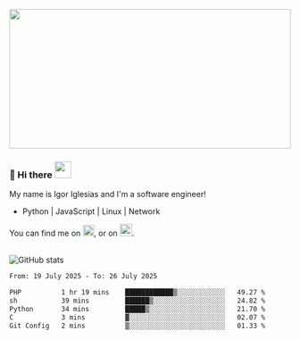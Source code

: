 <img src="https://c.tenor.com/KjVxfRrrncUAAAAd/matrix.gif" width="100%" height="250px">

### 🔭 Hi there <img src="https://raw.githubusercontent.com/MartinHeinz/MartinHeinz/master/wave.gif" width="30px">


My name is Igor Iglesias and I'm a software engineer!
<br>

<ul>
  <li>Python | JavaScript | Linux | Network </li>
</ul>
You can find me on <a href="https://twitter.com/IgorIglesias5"><img src="https://i.imgur.com/JLLlB5S.png" width="20px"></a>, or on <a href="https://www.linkedin.com/in/igor-iglesias-62478428/"><img src="https://i.imgur.com/PXyIkWx.png" width="22px"></a>.

<br>
<br>

![GitHub stats](https://github-readme-stats.vercel.app/api?username=igoiglesias&show_icons=true&count_private=true&theme=chartreuse-dark&hide_title=true)

<!--START_SECTION:waka-->

```txt
From: 19 July 2025 - To: 26 July 2025

PHP          1 hr 19 mins    ████████████▒░░░░░░░░░░░░   49.27 %
sh           39 mins         ██████▒░░░░░░░░░░░░░░░░░░   24.82 %
Python       34 mins         █████▒░░░░░░░░░░░░░░░░░░░   21.70 %
C            3 mins          ▓░░░░░░░░░░░░░░░░░░░░░░░░   02.07 %
Git Config   2 mins          ▒░░░░░░░░░░░░░░░░░░░░░░░░   01.33 %
```

<!--END_SECTION:waka-->
